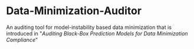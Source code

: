 # Data-Minimization-Auditor
An auditing tool for model-instability based data minimization that is introduced in "<em>Auditing Black-Box Prediction Models for Data Minimization Compliance</em>" 
